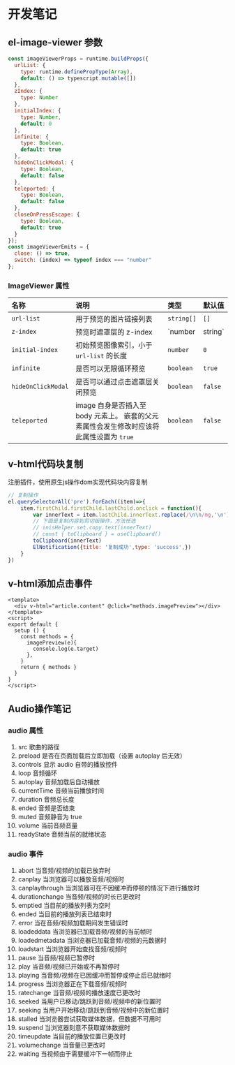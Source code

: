 # 开发笔记

## el-image-viewer 参数

``` js
const imageViewerProps = runtime.buildProps({
  urlList: {
    type: runtime.definePropType(Array),
    default: () => typescript.mutable([])
  },
  zIndex: {
    type: Number
  },
  initialIndex: {
    type: Number,
    default: 0
  },
  infinite: {
    type: Boolean,
    default: true
  },
  hideOnClickModal: {
    type: Boolean,
    default: false
  },
  teleported: {
    type: Boolean,
    default: false
  },
  closeOnPressEscape: {
    type: Boolean,
    default: true
  }
});
const imageViewerEmits = {
  close: () => true,
  switch: (index) => typeof index === "number"
};
```

### ImageViewer 属性

| 名称                  | 说明                                                         | 类型              | 默认值  |
| :-------------------- | :----------------------------------------------------------- | :---------------- | :------ |
| `url-list`            | 用于预览的图片链接列表                                       | `string[]`        | `[]`    |
| `z-index`             | 预览时遮罩层的 z-index                                       | `number | string` | —       |
| `initial-index`       | 初始预览图像索引，小于 `url-list` 的长度                     | `number`          | `0`     |
| `infinite`            | 是否可以无限循环预览                                         | `boolean`         | `true`  |
| `hideOnClickModal` | 是否可以通过点击遮罩层关闭预览                               | `boolean`         | `false` |
| `teleported`          | image 自身是否插入至 body 元素上。 嵌套的父元素属性会发生修改时应该将此属性设置为 `true` | `boolean`         | `false` |

## v-html代码块复制

注册插件，使用原生js操作dom实现代码块内容复制

```js
// 复制操作
el.querySelectorAll('pre').forEach((item)=>{
    item.firstChild.firstChild.lastChild.onclick = function(){
        var innerText = item.lastChild.innerText.replace(/\n\n/mg,'\n')
        // 下面是复制内容到剪切板操作，方法任选
        // inisHelper.set.copy.text(innerText)
        // const { toClipboard } = useClipboard()
        toClipboard(innerText)
        ElNotification({title: '复制成功',type: 'success',})  
    }
})
```

## v-html添加点击事件

```vue
<template>
  <div v-html="article.content" @click="methods.imagePreview"></div>
</template>
<script>
export default {
  setup () {
    const methods = {
      imagePreview(e){
        console.log(e.target)
      },
    }
    return { methods }
  }
}
</script>
```

## Audio操作笔记

### audio 属性

1. src 歌曲的路径
2. preload 是否在页面加载后立即加载（设置 autoplay 后无效）
3. controls 显示 audio 自带的播放控件
4. loop 音频循环
5. autoplay 音频加载后自动播放
6. currentTime 音频当前播放时间
7. duration 音频总长度
8. ended 音频是否结束
9. muted 音频静音为 true
10. volume 当前音频音量
11. readyState 音频当前的就绪状态


### audio 事件

1. abort 当音频/视频的加载已放弃时
2. canplay 当浏览器可以播放音频/视频时
3. canplaythrough 当浏览器可在不因缓冲而停顿的情况下进行播放时
4. durationchange 当音频/视频的时长已更改时
5. emptied 当目前的播放列表为空时
6. ended 当目前的播放列表已结束时
7. error 当在音频/视频加载期间发生错误时
8. loadeddata 当浏览器已加载音频/视频的当前帧时
9. loadedmetadata 当浏览器已加载音频/视频的元数据时
10. loadstart 当浏览器开始查找音频/视频时
11. pause 当音频/视频已暂停时
12. play 当音频/视频已开始或不再暂停时
13. playing 当音频/视频在已因缓冲而暂停或停止后已就绪时
14. progress 当浏览器正在下载音频/视频时
15. ratechange 当音频/视频的播放速度已更改时
16. seeked 当用户已移动/跳跃到音频/视频中的新位置时
17. seeking 当用户开始移动/跳跃到音频/视频中的新位置时
18. stalled 当浏览器尝试获取媒体数据，但数据不可用时
19. suspend 当浏览器刻意不获取媒体数据时
20. timeupdate 当目前的播放位置已更改时
21. volumechange 当音量已更改时
22. waiting 当视频由于需要缓冲下一帧而停止